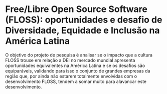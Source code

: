 # Free/Libre Open Source Software (FLOSS): oportunidades e desafio de Diversidade, Equidade e Inclusão na América Latina

O objetivo do projeto de pesquisa é analisar se o impacto que a cultura FLOSS trouxe em relação a DEI no mercado mundial apresenta oportunidades equivalentes na América Latina e se os desafios são equiparáveis, validando para isso o conjunto de grandes empresas da região que, por ainda não estarem totalmente envolvidas com o desenvolvimento FLOSS, tendem a somar muito para alavancar este desenvolvimento.

